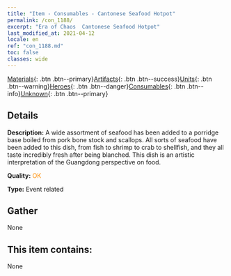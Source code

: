 ```yaml
---
title: "Item - Consumables - Cantonese Seafood Hotpot"
permalink: /con_1188/
excerpt: "Era of Chaos  Cantonese Seafood Hotpot"
last_modified_at: 2021-04-12
locale: en
ref: "con_1188.md"
toc: false
classes: wide
---
```

 [Materials](/Items/){: .btn .btn--primary}[Artifacts](/Items/Artifacts/){: .btn .btn--success}[Units](/Items/Units/){: .btn .btn--warning}[Heroes](/Items/Heroes/){: .btn .btn--danger}[Consumables](/Items/Consumables/){: .btn .btn--info}[Unknown](/Items/Unknown/){: .btn .btn--primary}

## Details
 **Description:** A wide assortment of seafood has been added to a porridge base boiled from pork bone stock and scallops. All sorts of seafood have been added to this dish, from fish to shrimp to crab to shellfish, and they all taste incredibly fresh after being blanched. This dish is an artistic interpretation of the Guangdong perspective on food.

 **Quality:** <span style="color: #FF8C00">OK</span>

 **Type:** Event related

## Gather

  None

## This item contains:

  None

